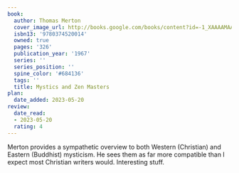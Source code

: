 ```yaml
---
book:
  author: Thomas Merton
  cover_image_url: http://books.google.com/books/content?id=-1_XAAAAMAAJ&printsec=frontcover&img=1&zoom=1&source=gbs_api
  isbn13: '9780374520014'
  owned: true
  pages: '326'
  publication_year: '1967'
  series: ''
  series_position: ''
  spine_color: '#684136'
  tags: ''
  title: Mystics and Zen Masters
plan:
  date_added: 2023-05-20
review:
  date_read:
  - 2023-05-20
  rating: 4
---
```

Merton provides a sympathetic overview to both Western (Christian) and Eastern (Buddhist) mysticism. He sees them as far more compatible than I expect most Christian writers would. Interesting stuff.

